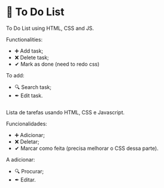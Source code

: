 # 📝 To Do List

To Do List using HTML, CSS and JS.

Functionalities:
- ➕ Add task;
- ❌ Delete task;
- ✔ Mark as done (need to redo css)

To add:
- 🔍 Search task;
- ✒ Edit task.

##

Lista de tarefas usando HTML, CSS e Javascript.

Funcionalidades:
- ➕ Adicionar;
- ❌ Deletar;
- ✔ Marcar como feita (precisa melhorar o CSS dessa parte).

A adicionar:
- 🔍 Procurar;
- ✒ Editar.

